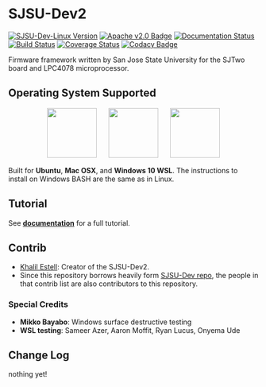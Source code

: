 # SJSU-Dev2

[![SJSU-Dev-Linux Version](https://img.shields.io/badge/version-0.0.1-blue.svg)](https://github.com/kammce/SJSU-Dev2)
[![Apache v2.0 Badge](https://img.shields.io/badge/license-Apache2.0-blue.svg)](https://github.com/kammce/SJSU-Dev)
[![Documentation Status](https://readthedocs.org/projects/sjsu-dev/badge/?version=latest)](http://sjsu-dev2.readthedocs.io/en/latest)
[![Build Status](https://travis-ci.org/kammce/SJSU-Dev2.svg?branch=master)](https://travis-ci.org/kammce/SJSU-Dev2)
[![Coverage Status](https://coveralls.io/repos/github/kammce/SJSU-Dev2/badge.svg?branch=coveralls)](https://coveralls.io/github/kammce/SJSU-Dev2?branch=coveralls)
[![Codacy Badge](https://api.codacy.com/project/badge/Grade/6f004895337c42459f881db938e84885)](https://www.codacy.com/app/kammce/SJSU-Dev2?utm_source=github.com&amp;utm_medium=referral&amp;utm_content=kammce/SJSU-Dev2&amp;utm_campaign=Badge_Grade)

Firmware framework written by San Jose State University for the SJTwo board and
LPC4078 microprocessor.

## Operating System Supported

<p align="center">
<img src="https://assets.ubuntu.com/v1/29985a98-ubuntu-logo32.png" height="100px"/>
&nbsp;&nbsp;&nbsp;&nbsp;
<img src="http://cdn.osxdaily.com/wp-content/uploads/2010/10/giant-apple-logo-bw.png" height="100px" />
&nbsp;&nbsp;&nbsp;&nbsp;
<img src="https://cdn.worldvectorlogo.com/logos/microsoft-windows-22.svg" height="100px" />
</p>

Built for **Ubuntu**, **Mac OSX**, and **Windows 10 WSL**.
The instructions to install on Windows BASH are the same as in Linux.

## Tutorial

See **[documentation](http://sjsu-dev2.readthedocs.io/en/latest/?badge=latest)**
for a full tutorial.

## Contrib
* [Khalil Estell](http://kammce.io): Creator of the SJSU-Dev2.
* Since this repository borrows heavily form
[SJSU-Dev repo](https://github.com/kammce/SJSU-Dev), the people in that contrib
list are also contributors to this repository.

### Special Credits
* **Mikko Bayabo**: Windows surface destructive testing
* **WSL testing**: Sameer Azer, Aaron Moffit, Ryan Lucus, Onyema Ude

## Change Log
nothing yet!